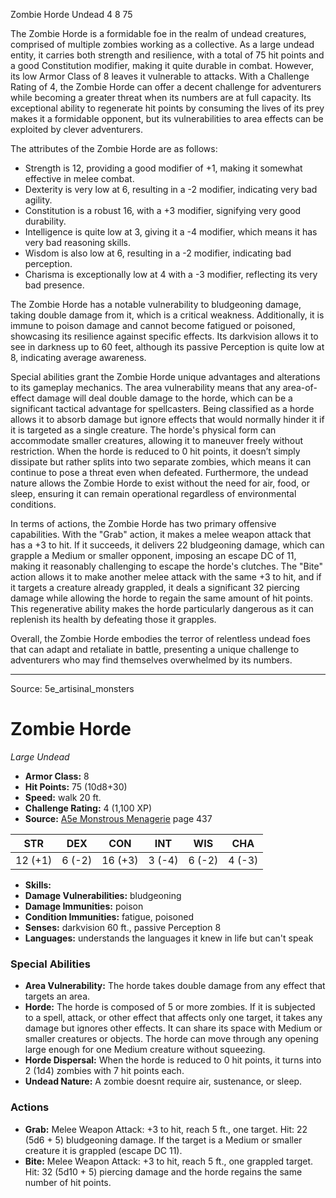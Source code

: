 <MonsterName/>Zombie Horde</MonsterName>
<CreatureType/>Undead</CreatureType>
<CR/>4</CR>
<AC/>8</AC>
<HP/>75</HP>
<summary>The Zombie Horde is a formidable foe in the realm of undead creatures, comprised of multiple zombies working as a collective. As a large undead entity, it carries both strength and resilience, with a total of 75 hit points and a good Constitution modifier, making it quite durable in combat. However, its low Armor Class of 8 leaves it vulnerable to attacks. With a Challenge Rating of 4, the Zombie Horde can offer a decent challenge for adventurers while becoming a greater threat when its numbers are at full capacity. Its exceptional ability to regenerate hit points by consuming the lives of its prey makes it a formidable opponent, but its vulnerabilities to area effects can be exploited by clever adventurers.</summary>

<detail>

The attributes of the Zombie Horde are as follows: 
- Strength is 12, providing a good modifier of +1, making it somewhat effective in melee combat.
- Dexterity is very low at 6, resulting in a -2 modifier, indicating very bad agility.
- Constitution is a robust 16, with a +3 modifier, signifying very good durability.
- Intelligence is quite low at 3, giving it a -4 modifier, which means it has very bad reasoning skills.
- Wisdom is also low at 6, resulting in a -2 modifier, indicating bad perception.
- Charisma is exceptionally low at 4 with a -3 modifier, reflecting its very bad presence.

The Zombie Horde has a notable vulnerability to bludgeoning damage, taking double damage from it, which is a critical weakness. Additionally, it is immune to poison damage and cannot become fatigued or poisoned, showcasing its resilience against specific effects. Its darkvision allows it to see in darkness up to 60 feet, although its passive Perception is quite low at 8, indicating average awareness.

Special abilities grant the Zombie Horde unique advantages and alterations to its gameplay mechanics. The area vulnerability means that any area-of-effect damage will deal double damage to the horde, which can be a significant tactical advantage for spellcasters. Being classified as a horde allows it to absorb damage but ignore effects that would normally hinder it if it is targeted as a single creature. The horde's physical form can accommodate smaller creatures, allowing it to maneuver freely without restriction. When the horde is reduced to 0 hit points, it doesn’t simply dissipate but rather splits into two separate zombies, which means it can continue to pose a threat even when defeated. Furthermore, the undead nature allows the Zombie Horde to exist without the need for air, food, or sleep, ensuring it can remain operational regardless of environmental conditions.

In terms of actions, the Zombie Horde has two primary offensive capabilities. With the "Grab" action, it makes a melee weapon attack that has a +3 to hit. If it succeeds, it delivers 22 bludgeoning damage, which can grapple a Medium or smaller opponent, imposing an escape DC of 11, making it reasonably challenging to escape the horde's clutches. The "Bite" action allows it to make another melee attack with the same +3 to hit, and if it targets a creature already grappled, it deals a significant 32 piercing damage while allowing the horde to regain the same amount of hit points. This regenerative ability makes the horde particularly dangerous as it can replenish its health by defeating those it grapples.

Overall, the Zombie Horde embodies the terror of relentless undead foes that can adapt and retaliate in battle, presenting a unique challenge to adventurers who may find themselves overwhelmed by its numbers.</detail>



---

Source: 5e_artisinal_monsters

# Zombie Horde

*Large* *Undead*

- **Armor Class:** 8
- **Hit Points:** 75 (10d8+30)
- **Speed:** walk 20 ft.
- **Challenge Rating:** 4 (1,100 XP)
- **Source:** [A5e Monstrous Menagerie](https://enpublishingrpg.com/products/level-up-monstrous-menagerie-a5e) page 437

| STR | DEX | CON | INT | WIS | CHA |
| --- | --- | --- | --- | --- | --- |
| 12 (+1) | 6 (-2) | 16 (+3) | 3 (-4) | 6 (-2) | 4 (-3) |

- **Skills:** 
- **Damage Vulnerabilities:** bludgeoning
- **Damage Immunities:** poison
- **Condition Immunities:** fatigue, poisoned
- **Senses:** darkvision 60 ft., passive Perception 8
- **Languages:** understands the languages it knew in life but can't speak

### Special Abilities

- **Area Vulnerability:** The horde takes double damage from any effect that targets an area.
- **Horde:** The horde is composed of 5 or more zombies. If it is subjected to a spell, attack, or other effect that affects only one target, it takes any damage but ignores other effects. It can share its space with Medium or smaller creatures or objects. The horde can move through any opening large enough for one Medium creature without squeezing.
- **Horde Dispersal:** When the horde is reduced to 0 hit points, it turns into 2 (1d4) zombies with 7 hit points each.
- **Undead Nature:** A zombie doesnt require air, sustenance, or sleep.

### Actions

- **Grab:** Melee Weapon Attack: +3 to hit, reach 5 ft., one target. Hit: 22 (5d6 + 5) bludgeoning damage. If the target is a Medium or smaller creature  it is grappled (escape DC 11).
- **Bite:** Melee Weapon Attack: +3 to hit, reach 5 ft., one grappled target. Hit: 32 (5d10 + 5) piercing damage  and the horde regains the same number of hit points.




